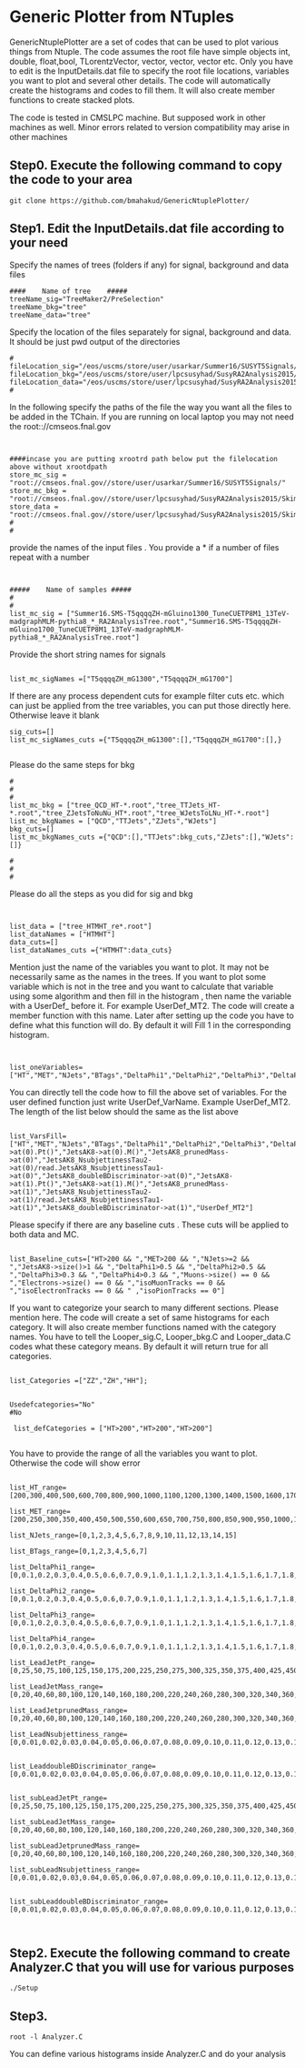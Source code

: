 
# Generic Plotter from NTuples

GenericNtuplePlotter are a set of codes that can be used to plot various things from Ntuple. The code assumes the root file have simple objects int, double, float,bool, TLorentzVector, vector<double>, vector<int>, vector<TLorentzVector> etc. Only you have to edit is the InputDetails.dat file to specify the root file locations, variables you want to plot and several other details. The code will automatically create the histograms and codes to fill them. It will also create member functions to create stacked plots.  

The code is tested in CMSLPC machine. But supposed work in other machines as well. Minor errors related to version compatibility may arise in other machines

## Step0. Execute the following command to copy the code to your area

```
git clone https://github.com/bmahakud/GenericNtuplePlotter/
```

## Step1. Edit the InputDetails.dat file according to your need

Specify the names of trees (folders if any) for signal, background and data files

```
####    Name of tree    #####
treeName_sig="TreeMaker2/PreSelection"
treeName_bkg="tree"
treeName_data="tree"

```
Specify the location of the files separately for signal, background and data. It should be just pwd output  of the directories 

```
#
fileLocation_sig="/eos/uscms/store/user/usarkar/Summer16/SUSYT5Signals/"
fileLocation_bkg="/eos/uscms/store/user/lpcsusyhad/SusyRA2Analysis2015/Skims/Run2ProductionV12/tree_signal/"
fileLocation_data="/eos/uscms/store/user/lpcsusyhad/SusyRA2Analysis2015/Skims/Run2ProductionV12/tree_signal/"
#
```

In the following specify the paths of the file the way you want all the files to be added in the TChain. If you are running on local laptop you may not need the root:://cmseos.fnal.gov 
```


####incase you are putting xrootrd path below put the filelocation above without xrootdpath
store_mc_sig = "root://cmseos.fnal.gov//store/user/usarkar/Summer16/SUSYT5Signals/"
store_mc_bkg = "root://cmseos.fnal.gov//store/user/lpcsusyhad/SusyRA2Analysis2015/Skims/Run2ProductionV12/tree_signal/"
store_data = "root://cmseos.fnal.gov//store/user/lpcsusyhad/SusyRA2Analysis2015/Skims/Run2ProductionV12/tree_signal/"
#
#
```
provide the names of the input files . You provide a * if a number of files repeat with a number

```


#####    Name of samples #####
#
#
list_mc_sig = ["Summer16.SMS-T5qqqqZH-mGluino1300_TuneCUETP8M1_13TeV-madgraphMLM-pythia8_*_RA2AnalysisTree.root","Summer16.SMS-T5qqqqZH-mGluino1700_TuneCUETP8M1_13TeV-madgraphMLM-pythia8_*_RA2AnalysisTree.root"]

```
Provide the short string names for signals
```

list_mc_sigNames =["T5qqqqZH_mG1300","T5qqqqZH_mG1700"]

```
If there are any process dependent cuts for example filter cuts etc. which can just be applied from the tree variables, you can put those directly here. Otherwise leave it blank
```
sig_cuts=[]
list_mc_sigNames_cuts ={"T5qqqqZH_mG1300":[],"T5qqqqZH_mG1700":[],}


```
Please do the same steps for bkg
```
#
#
#
list_mc_bkg = ["tree_QCD_HT-*.root","tree_TTJets_HT-*.root","tree_ZJetsToNuNu_HT*.root","tree_WJetsToLNu_HT-*.root"]
list_mc_bkgNames = ["QCD","TTJets","ZJets","WJets"]
bkg_cuts=[]
list_mc_bkgNames_cuts ={"QCD":[],"TTJets":bkg_cuts,"ZJets":[],"WJets":[]}

#
#
#
```
Please do all the steps as you did for sig and bkg
```


list_data = ["tree_HTMHT_re*.root"]
list_dataNames = ["HTMHT"]
data_cuts=[]
list_dataNames_cuts ={"HTMHT":data_cuts}

```
Mention just the name of the variables you want to plot. It may not be necessarily same as the names in the trees. If you want to plot some variable which is not in the tree and you want to calculate that variable using some algorithm and then fill in the histogram , then name the variable with a UserDef_ before it. For example UserDef_MT2. The code will create a member function with this name. Later after setting up the code you have to define what this function will do. By default it will Fill 1 in the corresponding histogram.

```


list_oneVariables=["HT","MET","NJets","BTags","DeltaPhi1","DeltaPhi2","DeltaPhi3","DeltaPhi4","LeadJetPt","LeadJetMass","LeadJetprunedMass","LeadNsubjettiness","LeaddoubleBDiscriminator","subLeadJetPt","subLeadJetMass","subLeadJetprunedMass","subLeadNsubjettiness","subLeaddoubleBDiscriminator","UserDef_MT2"]
```
You can directly tell the code how to fill the above set of variables. For the user defined function just write UserDef_VarName. Example UserDef_MT2. The length of the list below should the same as the list above 
```

list_VarsFill=["HT","MET","NJets","BTags","DeltaPhi1","DeltaPhi2","DeltaPhi3","DeltaPhi4","JetsAK8->at(0).Pt()","JetsAK8->at(0).M()","JetsAK8_prunedMass->at(0)","JetsAK8_NsubjettinessTau2->at(0)/read.JetsAK8_NsubjettinessTau1->at(0)","JetsAK8_doubleBDiscriminator->at(0)","JetsAK8->at(1).Pt()","JetsAK8->at(1).M()","JetsAK8_prunedMass->at(1)","JetsAK8_NsubjettinessTau2->at(1)/read.JetsAK8_NsubjettinessTau1->at(1)","JetsAK8_doubleBDiscriminator->at(1)","UserDef_MT2"]

```

Please specify if there are any baseline cuts . These cuts will be applied to both data and MC.
```

list_Baseline_cuts=["HT>200 && ","MET>200 && ","NJets>=2 && ","JetsAK8->size()>1 && ","DeltaPhi1>0.5 && ","DeltaPhi2>0.5 && ","DeltaPhi3>0.3 && ","DeltaPhi4>0.3 && ","Muons->size() == 0 && ","Electrons->size() == 0 && ","isoMuonTracks == 0 && ","isoElectronTracks == 0 && " ,"isoPionTracks == 0"]

```
If you want to categorize your search to many different sections. Please mention here. The code will create a set of same histograms for each category. It will also create member functions named with the category names. You have to tell the Looper_sig.C, Looper_bkg.C and Looper_data.C codes what these category means. By default it will return true for all categories.

```

list_Categories =["ZZ","ZH","HH"];


Usedefcategories="No"
#No
                                                                                                                                                                                                                           
 list_defCategories = ["HT>200","HT>200","HT>200"]


```

You have to provide the range of all the variables you want to plot. Otherwise the code will show error
```

list_HT_range=[200,300,400,500,600,700,800,900,1000,1100,1200,1300,1400,1500,1600,1700,1800,1900,2000,2100,2200,2300,2400,2500,2600,2700,2800,2900,3000,3100,3200,3300,3400,3500]

list_MET_range=[200,250,300,350,400,450,500,550,600,650,700,750,800,850,900,950,1000,1050,1100,1150,1200,1250,1300,1350,1400,1450,1500,1550,1600,1650,1700,1750,1800,1850,1900,1950,2000]

list_NJets_range=[0,1,2,3,4,5,6,7,8,9,10,11,12,13,14,15]

list_BTags_range=[0,1,2,3,4,5,6,7]

list_DeltaPhi1_range=[0,0.1,0.2,0.3,0.4,0.5,0.6,0.7,0.9,1.0,1.1,1.2,1.3,1.4,1.5,1.6,1.7,1.8,1.9,2.0,2.1,2.2,2.3,2.4,2.5,2.6,2.7,2.8,2.9,3.0,3.1,3.2,3.3,3.4,3.5,3.6,3.7,3.8,3.9,4.0]

list_DeltaPhi2_range=[0,0.1,0.2,0.3,0.4,0.5,0.6,0.7,0.9,1.0,1.1,1.2,1.3,1.4,1.5,1.6,1.7,1.8,1.9,2.0,2.1,2.2,2.3,2.4,2.5,2.6,2.7,2.8,2.9,3.0,3.1,3.2,3.3,3.4,3.5,3.6,3.7,3.8,3.9,4.0]

list_DeltaPhi3_range=[0,0.1,0.2,0.3,0.4,0.5,0.6,0.7,0.9,1.0,1.1,1.2,1.3,1.4,1.5,1.6,1.7,1.8,1.9,2.0,2.1,2.2,2.3,2.4,2.5,2.6,2.7,2.8,2.9,3.0,3.1,3.2,3.3,3.4,3.5,3.6,3.7,3.8,3.9,4.0]

list_DeltaPhi4_range=[0,0.1,0.2,0.3,0.4,0.5,0.6,0.7,0.9,1.0,1.1,1.2,1.3,1.4,1.5,1.6,1.7,1.8,1.9,2.0,2.1,2.2,2.3,2.4,2.5,2.6,2.7,2.8,2.9,3.0,3.1,3.2,3.3,3.4,3.5,3.6,3.7,3.8,3.9,4.0]

list_LeadJetPt_range=[0,25,50,75,100,125,150,175,200,225,250,275,300,325,350,375,400,425,450,475,500,525,550,575,600,625,650,675,700,725,750,775,800,825,850,875,900,925,950,975,1000,1025,1050,1075,1100,1125,1150,1175,1200]

list_LeadJetMass_range=[0,20,40,60,80,100,120,140,160,180,200,220,240,260,280,300,320,340,360,380,400,420,440,460,480,500]

list_LeadJetprunedMass_range=[0,20,40,60,80,100,120,140,160,180,200,220,240,260,280,300,320,340,360,380,400,420,440,460,480,500]

list_LeadNsubjettiness_range=[0,0.01,0.02,0.03,0.04,0.05,0.06,0.07,0.08,0.09,0.10,0.11,0.12,0.13,0.14,0.15,0.16,0.17,0.18,0.19,0.20,0.21,0.22,0.23,0.24,0.25,0.26,0.27,0.28,0.29,0.30,0.31,0.32,0.33,0.34,0.35,0.36,0.37,0.38,0.39,0.40,0.41,0.42,0.43,0.44,0.45,0.46,0.47,0.48,0.49,0.50,0.51,0.52,0.53,0.54,0.55,0.56,0.57,0.58,0.59,0.60,0.61,0.62,0.63,0.64,0.65,0.66,0.67,0.68,0.69,0.70,0.71,0.72,0.73,0.74,0.75,0.76,0.77,0.78,0.79,0.80,0.81,0.82,0.83,0.84,0.85,0.86,0.87,0.88,0.89,0.90,0.91,0.92,0.93,0.94,0.95,0.96,0.97,0.98,0.99,1.00]


list_LeaddoubleBDiscriminator_range=[0,0.01,0.02,0.03,0.04,0.05,0.06,0.07,0.08,0.09,0.10,0.11,0.12,0.13,0.14,0.15,0.16,0.17,0.18,0.19,0.20,0.21,0.22,0.23,0.24,0.25,0.26,0.27,0.28,0.29,0.30,0.31,0.32,0.33,0.34,0.35,0.36,0.37,0.38,0.39,0.40,0.41,0.42,0.43,0.44,0.45,0.46,0.47,0.48,0.49,0.50,0.51,0.52,0.53,0.54,0.55,0.56,0.57,0.58,0.59,0.60,0.61,0.62,0.63,0.64,0.65,0.66,0.67,0.68,0.69,0.70,0.71,0.72,0.73,0.74,0.75,0.76,0.77,0.78,0.79,0.80,0.81,0.82,0.83,0.84,0.85,0.86,0.87,0.88,0.89,0.90,0.91,0.92,0.93,0.94,0.95,0.96,0.97,0.98,0.99,1.00]


list_subLeadJetPt_range=[0,25,50,75,100,125,150,175,200,225,250,275,300,325,350,375,400,425,450,475,500,525,550,575,600,625,650,675,700,725,750,775,800,825,850,875,900,925,950,975,1000,1025,1050,1075,1100,1125,1150,1175,1200]

list_subLeadJetMass_range=[0,20,40,60,80,100,120,140,160,180,200,220,240,260,280,300,320,340,360,380,400,420,440,460,480,500]

list_subLeadJetprunedMass_range=[0,20,40,60,80,100,120,140,160,180,200,220,240,260,280,300,320,340,360,380,400,420,440,460,480,500]

list_subLeadNsubjettiness_range=[0,0.01,0.02,0.03,0.04,0.05,0.06,0.07,0.08,0.09,0.10,0.11,0.12,0.13,0.14,0.15,0.16,0.17,0.18,0.19,0.20,0.21,0.22,0.23,0.24,0.25,0.26,0.27,0.28,0.29,0.30,0.31,0.32,0.33,0.34,0.35,0.36,0.37,0.38,0.39,0.40,0.41,0.42,0.43,0.44,0.45,0.46,0.47,0.48,0.49,0.50,0.51,0.52,0.53,0.54,0.55,0.56,0.57,0.58,0.59,0.60,0.61,0.62,0.63,0.64,0.65,0.66,0.67,0.68,0.69,0.70,0.71,0.72,0.73,0.74,0.75,0.76,0.77,0.78,0.79,0.80,0.81,0.82,0.83,0.84,0.85,0.86,0.87,0.88,0.89,0.90,0.91,0.92,0.93,0.94,0.95,0.96,0.97,0.98,0.99,1.00]


list_subLeaddoubleBDiscriminator_range=[0,0.01,0.02,0.03,0.04,0.05,0.06,0.07,0.08,0.09,0.10,0.11,0.12,0.13,0.14,0.15,0.16,0.17,0.18,0.19,0.20,0.21,0.22,0.23,0.24,0.25,0.26,0.27,0.28,0.29,0.30,0.31,0.32,0.33,0.34,0.35,0.36,0.37,0.38,0.39,0.40,0.41,0.42,0.43,0.44,0.45,0.46,0.47,0.48,0.49,0.50,0.51,0.52,0.53,0.54,0.55,0.56,0.57,0.58,0.59,0.60,0.61,0.62,0.63,0.64,0.65,0.66,0.67,0.68,0.69,0.70,0.71,0.72,0.73,0.74,0.75,0.76,0.77,0.78,0.79,0.80,0.81,0.82,0.83,0.84,0.85,0.86,0.87,0.88,0.89,0.90,0.91,0.92,0.93,0.94,0.95,0.96,0.97,0.98,0.99,1.00]
                                                                                                                                                                                                                                                                                                                                                                                                                                                 
                                                                                                                                                                                                                           

```














## Step2. Execute the following command to create Analyzer.C that you will use for various purposes
```
./Setup
```

## Step3.
```
root -l Analyzer.C
```

You can define various histograms inside Analyzer.C and do your analysis


